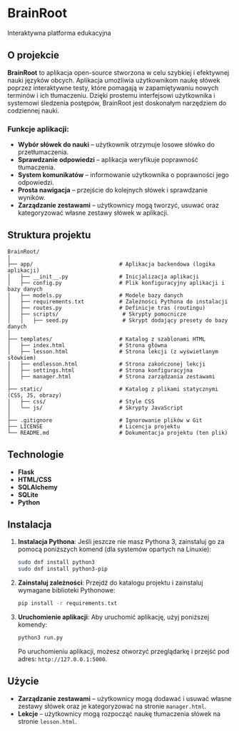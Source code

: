 # BrainRoot
Interaktywna platforma edukacyjna

## O projekcie
**BrainRoot** to aplikacja open-source stworzona w celu szybkiej i efektywnej nauki języków obcych. Aplikacja umożliwia użytkownikom naukę słówek poprzez interaktywne testy, które pomagają w zapamiętywaniu nowych terminów i ich tłumaczeniu. Dzięki prostemu interfejsowi użytkownika i systemowi śledzenia postępów, BrainRoot jest doskonałym narzędziem do codziennej nauki.

### Funkcje aplikacji:
- **Wybór słówek do nauki** – użytkownik otrzymuje losowe słówko do przetłumaczenia.
- **Sprawdzanie odpowiedzi** – aplikacja weryfikuje poprawność tłumaczenia.
- **System komunikatów** – informowanie użytkownika o poprawności jego odpowiedzi.
- **Prosta nawigacja** – przejście do kolejnych słówek i sprawdzanie wyników.
- **Zarządzanie zestawami** – użytkownicy mogą tworzyć, usuwać oraz kategoryzować własne zestawy słówek w aplikacji.

## Struktura projektu
```
BrainRoot/
│
├── app/                           # Aplikacja backendowa (logika aplikacji)
│   ├── __init__.py                # Inicjalizacja aplikacji
│   ├── config.py                  # Plik konfiguracyjny aplikacji i bazy danych
│   ├── models.py                  # Modele bazy danych
│   ├── requirements.txt           # Zależności Pythona do instalacji
│   ├── routes.py                  # Definicje tras (routingu)
│   ├── scripts/                    # Skrypty pomocnicze
│   │   ├── seed.py                 # Skrypt dodający presety do bazy danych
│
├── templates/                     # Katalog z szablonami HTML
│   ├── index.html                 # Strona główna
│   ├── lesson.html                # Strona lekcji (z wyświetlanym słówkiem)
│   ├── endlesson.html             # Strona zakończonej lekcji
│   ├── settings.html              # Strona konfiguracyjna
│   ├── manager.html               # Strona zarządzania zestawami
│
├── static/                        # Katalog z plikami statycznymi (CSS, JS, obrazy)
│   ├── css/                       # Style CSS
│   └── js/                        # Skrypty JavaScript
│
├── .gitignore                     # Ignorowanie plików w Git
├── LICENSE                        # Licencja projektu
└── README.md                      # Dokumentacja projektu (ten plik)
```
## Technologie

- **Flask** 
- **HTML/CSS** 
- **SQLAlchemy** 
- **SQLite** 
- **Python** 

## Instalacja

1. **Instalacja Pythona**:
    Jeśli jeszcze nie masz Pythona 3, zainstaluj go za pomocą poniższych komend (dla systemów opartych na Linuxie):

    ```bash
    sudo dnf install python3
    sudo dnf install python3-pip
    ```

2. **Zainstaluj zależności**:
    Przejdź do katalogu projektu i zainstaluj wymagane biblioteki Pythonowe:

    ```bash
    pip install -r requirements.txt
    ```

3. **Uruchomienie aplikacji**:
    Aby uruchomić aplikację, użyj poniższej komendy:

    ```bash
    python3 run.py
    ```

    Po uruchomieniu aplikacji, możesz otworzyć przeglądarkę i przejść pod adres: `http://127.0.0.1:5000`.

## Użycie

- **Zarządzanie zestawami** – użytkownicy mogą dodawać i usuwać własne zestawy słówek oraz je kategoryzować na stronie `manager.html`.
- **Lekcje** – użytkownicy mogą rozpocząć naukę tłumaczenia słówek na stronie `lesson.html`.


